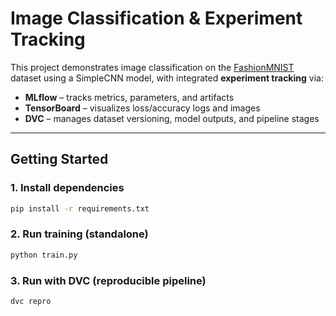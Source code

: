 # Image Classification & Experiment Tracking

This project demonstrates image classification on the [FashionMNIST](https://github.com/zalandoresearch/fashion-mnist) dataset using a SimpleCNN model, with integrated **experiment tracking** via:

- **MLflow** – tracks metrics, parameters, and artifacts
- **TensorBoard** – visualizes loss/accuracy logs and images
- **DVC** – manages dataset versioning, model outputs, and pipeline stages

---

## Getting Started

### 1. Install dependencies

```bash
pip install -r requirements.txt
```

### 2. Run training (standalone)

```bash
python train.py
```

### 3. Run with DVC (reproducible pipeline)

```bash
dvc repro
```